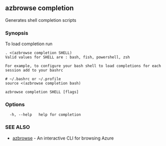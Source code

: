 ## azbrowse completion

Generates shell completion scripts

### Synopsis

To load completion run
	
	. <(azbrowse completion SHELL)
	Valid values for SHELL are : bash, fish, powershell, zsh
	
	For example, to configure your bash shell to load completions for each session add to your bashrc
	
	# ~/.bashrc or ~/.profile
	source <(azbrowse completion bash)
	

```
azbrowse completion SHELL [flags]
```

### Options

```
  -h, --help   help for completion
```

### SEE ALSO

* [azbrowse](azbrowse.md)	 - An interactive CLI for browsing Azure

